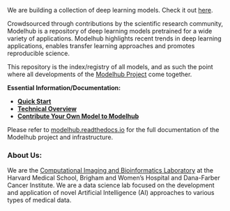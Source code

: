 We are building a collection of deep learning models. Check it out [here](http://www.modelhub.ai).

Crowdsourced through contributions by the scientific research community, Modelhub is a repository of deep learning models pretrained for a wide variety of applications. Modelhub highlights recent trends in deep learning applications, enables transfer learning approaches and promotes reproducible science.

This repository is the index/registry of all models, and as such the point where all developments of the [Modelhub Project](https://github.com/modelhub-ai) come together.

**Essential Information/Documentation:**

- [**Quick Start**](http://modelhub.readthedocs.io/en/latest/quickstart.html)
- [**Technical Overview**](http://modelhub.readthedocs.io/en/latest/overview.html)
- [**Contribute Your Own Model to Modelhub**](http://modelhub.readthedocs.io/en/latest/contribute.html)

Please refer to [modelhub.readthedocs.io](http://modelhub.readthedocs.io) for the full documentation of the Modelhub project and infrastructure.

### About Us:

We are the [Computational Imaging and Bioinformatics Laboratory](http://www.cibl-harvard.org/) at the Harvard Medical School, Brigham and Women’s Hospital and Dana-Farber Cancer Institute. We are a data science lab focused on the development and application of novel Artificial Intelligence (AI) approaches to various types of medical data.

